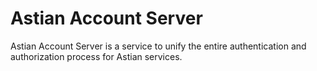 # Astian Account Server

Astian Account Server is a service to unify the entire authentication and authorization process for Astian services.
